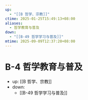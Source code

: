 ```yaml
---
up:
  - "[[B 哲学、宗教]]"
ctime: 2025-01-25T15:49:13+08:00
aliases:
  - 哲学教育与普及
down:
  - "[[B-49 哲学学习与普及]]"
mtime: 2025-09-09T12:37:20+08:00
---
```


# B-4 哲学教育与普及

- up: [[B 哲学、宗教]]
- down:
	- [[B-49 哲学学习与普及]]
